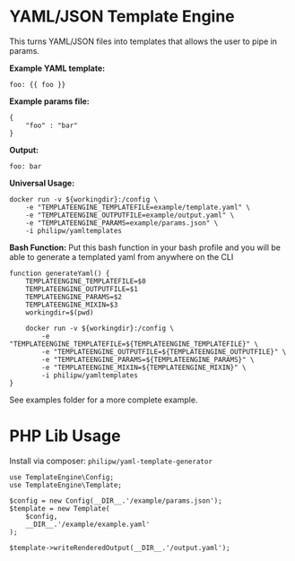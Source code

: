
YAML/JSON Template Engine
=========================
This turns YAML/JSON files into templates that allows the user to pipe in params. 

**Example YAML template:**
```
foo: {{ foo }}
```
**Example params file:**
```
{
	"foo" : "bar"
}
```
**Output:** 
```
foo: bar
```
**Universal Usage:** 
```
docker run -v ${workingdir}:/config \
	-e "TEMPLATEENGINE_TEMPLATEFILE=example/template.yaml" \
	-e "TEMPLATEENGINE_OUTPUTFILE=example/output.yaml" \
	-e "TEMPLATEENGINE_PARAMS=example/params.json" \
	-i philipw/yamltemplates
```
**Bash Function:**
Put this bash function in your bash profile and you will be able to generate a templated yaml from anywhere on the CLI
```
function generateYaml() {
	TEMPLATEENGINE_TEMPLATEFILE=$0
	TEMPLATEENGINE_OUTPUTFILE=$1
	TEMPLATEENGINE_PARAMS=$2
	TEMPLATEENGINE_MIXIN=$3
	workingdir=$(pwd)

	docker run -v ${workingdir}:/config \
		-e "TEMPLATEENGINE_TEMPLATEFILE=${TEMPLATEENGINE_TEMPLATEFILE}" \
		-e "TEMPLATEENGINE_OUTPUTFILE=${TEMPLATEENGINE_OUTPUTFILE}" \
		-e "TEMPLATEENGINE_PARAMS=${TEMPLATEENGINE_PARAMS}" \
		-e "TEMPLATEENGINE_MIXIN=${TEMPLATEENGINE_MIXIN}" \
		-i philipw/yamltemplates
}
```
See examples folder for a more complete example.

PHP Lib Usage
=============

Install via composer: `philipw/yaml-template-generator`
```
use TemplateEngine\Config;
use TemplateEngine\Template;

$config = new Config(__DIR__.'/example/params.json');
$template = new Template(
	$config, 
	__DIR__.'/example/example.yaml'
);

$template->writeRenderedOutput(__DIR__.'/output.yaml');
```